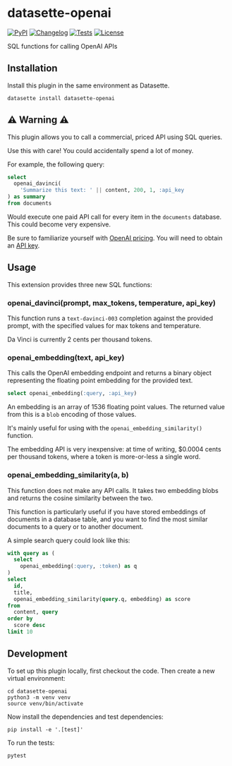 # datasette-openai

[![PyPI](https://img.shields.io/pypi/v/datasette-openai.svg)](https://pypi.org/project/datasette-openai/)
[![Changelog](https://img.shields.io/github/v/release/simonw/datasette-openai?include_prereleases&label=changelog)](https://github.com/simonw/datasette-openai/releases)
[![Tests](https://github.com/simonw/datasette-openai/workflows/Test/badge.svg)](https://github.com/simonw/datasette-openai/actions?query=workflow%3ATest)
[![License](https://img.shields.io/badge/license-Apache%202.0-blue.svg)](https://github.com/simonw/datasette-openai/blob/main/LICENSE)

SQL functions for calling OpenAI APIs

## Installation

Install this plugin in the same environment as Datasette.

    datasette install datasette-openai

## ⚠️ Warning ⚠️

This plugin allows you to call a commercial, priced API using SQL queries.

Use this with care! You could accidentally spend a lot of money.

For example, the following query:

```sql
select
  openai_davinci(
    'Summarize this text: ' || content, 200, 1, :api_key
) as summary
from documents
```
Would execute one paid API call for every item in the `documents` database. This could become very expensive.

Be sure to familiarize yourself with [OpenAI pricing](https://openai.com/api/pricing/). You will need to obtain an [API key](https://beta.openai.com/account/api-keys).

## Usage

This extension provides three new SQL functions:

### openai_davinci(prompt, max_tokens, temperature, api_key)

This function runs a `text-davinci-003` completion against the provided prompt, with the specified values for max tokens and temperature.

Da Vinci is currently 2 cents per thousand tokens.

### openai_embedding(text, api_key)

This calls the OpenAI embedding endpoint and returns a binary object representing the floating point embedding for the provided text.

```sql
select openai_embedding(:query, :api_key)
```
An embedding is an array of 1536 floating point values. The returned value from this is a `blob` encoding of those values.

It's mainly useful for using with the `openai_embedding_similarity()` function.

The embedding API is very inexpensive: at time of writing, $0.0004 cents per thousand tokens, where a token is more-or-less a single word.

### openai_embedding_similarity(a, b)

This function does not make any API calls. It takes two embedding blobs and returns the cosine similarity between the two.

This function is particularly useful if you have stored embeddings of documents in a database table, and you want to find the most similar documents to a query or to another document.

A simple search query could look like this:
```sql
with query as (
  select
    openai_embedding(:query, :token) as q
)
select
  id,
  title,
  openai_embedding_similarity(query.q, embedding) as score
from
  content, query
order by
  score desc
limit 10
```

## Development

To set up this plugin locally, first checkout the code. Then create a new virtual environment:

    cd datasette-openai
    python3 -m venv venv
    source venv/bin/activate

Now install the dependencies and test dependencies:

    pip install -e '.[test]'

To run the tests:

    pytest
